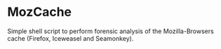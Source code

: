 # MozCache
Simple shell script to perform forensic analysis of the Mozilla-Browsers cache (Firefox, Iceweasel and Seamonkey).
